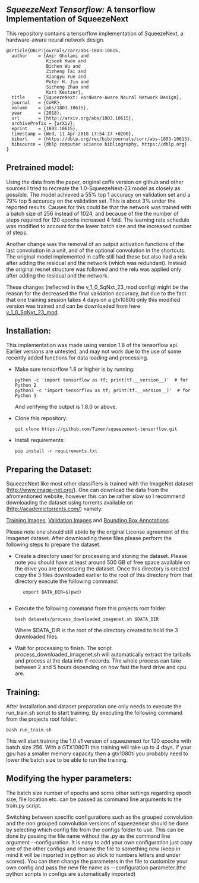 ## _SqueezeNext Tensorflow:_ A tensorflow Implementation of SqueezeNext 
This repository contains a tensorflow implementation of SqueezeNext, a hardware-aware neural network design.

    @article{DBLP:journals/corr/abs-1803-10615,
      author    = {Amir Gholami and
                   Kiseok Kwon and
                   Bichen Wu and
                   Zizheng Tai and
                   Xiangyu Yue and
                   Peter H. Jin and
                   Sicheng Zhao and
                   Kurt Keutzer},
      title     = {SqueezeNext: Hardware-Aware Neural Network Design},
      journal   = {CoRR},
      volume    = {abs/1803.10615},
      year      = {2018},
      url       = {http://arxiv.org/abs/1803.10615},
      archivePrefix = {arXiv},
      eprint    = {1803.10615},
      timestamp = {Wed, 11 Apr 2018 17:54:17 +0200},
      biburl    = {https://dblp.org/rec/bib/journals/corr/abs-1803-10615},
      bibsource = {dblp computer science bibliography, https://dblp.org}
    }
## Pretrained model:
Using the data from the paper, original caffe version on github and other sources I tried to recreate the 1.0-SqueezeNext-23 model as closely as possible. The model
achieved a 55% top 1 accuracy on validation set and a 79% top 5 accuracy on the validation set. This is about 3% under the reported results. Causes for this
could be that the network was trained with a batch size of 256 instead of 1024, and because of the the number of steps required for 120 epochs increased 4 fold.
The learning rate schedule was modified to account for the lower batch size and the increased number of steps.  

Another change was the removal of an output activation functions of the last convolution in a unit, and of the optional convolution in the shortcuts. The original model implemented in caffe
still had these but also had a relu after adding the residual and the network (which was redundant). Instead the original resnet structure was followed and the relu was applied only
after adding the residual and the network.  

These changes (reflected in the v_1_0_SqNxt_23_mod config) might be the reason for the decreased the final validation accuracy, but due to the fact that one training session takes 4 days on a gtx1080ti only this modified version
was trained and can be downloaded from here [v_1_0_SqNxt_23_mod](https://drive.google.com/open?id=1zOjSQR5KLHZyd7Y-VuJBNVw7K0_8UyOk).


    
## Installation:
This implementation was made using version 1.8 of the tensorflow api. Earlier versions are untested, and may not work due to the
use of some recently added functions for data loading and processing. 

- Make sure tensorflow 1.8 or higher is by running:
    ```Shell
    python -c 'import tensorflow as tf; print(tf.__version__)'  # for Python 2
    python3 -c 'import tensorflow as tf; print(tf.__version__)'  # for Python 3
     ```
  And verifying the output is 1.8.0 or above.
  
- Clone this repository:

  ```Shell
  git clone https://github.com/Timen/squeezenext-tensorflow.git
  ```
- Install requirements:
    ```Shell
    pip install -r requirements.txt
    ```

## Preparing the Dataset:
SqueezeNext like most other classifiers is trained with the ImageNet dataset (http://www.image-net.org/). One can download the 
data from the afromentioned website, however this can be rather slow so I recommend downloading the dataset using torrents
available on (http://academictorrents.com/) namely:

[Training Images](http://academictorrents.com/details/a306397ccf9c2ead27155983c254227c0fd938e2/tech),
[Validation Images](http://academictorrents.com/details/5d6d0df7ed81efd49ca99ea4737e0ae5e3a5f2e5/tech&dllist=1)
and [Bounding Box Annotations](http://academictorrents.com/details/28202f4f8dde5c9b26d406f5522f8763713e605b/tech&dllist=1)

Please note one should still abide by the original License agreement of the Imagenet dataset. After downloading these files please perform the following steps to prepare the dataset.

- Create a directory used for processing and storing the dataset.
    Please note you should have at least around 500 GB of free space available on the drive you are processing the dataset. 
    Once this directory is created copy the 3 files downloaded earlier to the root of this directory from that directory execute
    the following command:
  ```Shell
     export DATA_DIR=$(pwd)
     
     ```
    

- Execute the following command from this projects root folder:
  ```Shell
  bash datasets/process_downloaded_imagenet.sh $DATA_DIR
  
  ```
  Where $DATA_DIR is the root of the directory created to hold the 3 downloaded files.
  
- Wait for processing to finish.
    The script process_downloaded_imagenet.sh will automatically extract the tarballs and process al the data into tf-records.
    The whole process can take between 2 and 5 hours depending on how fast the hard drive and cpu are.

## Training:
After installation and dataset preparation one only needs to execute the run_train.sh script to start training. By executing
the following command from the projects root folder:

```Shell
bash run_train.sh
```
This will start training the 1.0 v1 version of squeezenext for 120 epochs with batch size 256. With a GTX1080Ti this training
will take up to 4 days. If your gpu has a smaller memory capacity then a gtx1080ti you probably need to lower the batch size
to be able to run the training. 

## Modifying the hyper parameters:
The batch size number of epochs and some other settings regarding epoch size, file location etc. can be passed as command 
line arguments to the train.py script. 

Switching between specific configurations such as the grouped convolution and the non grouped
convolution versions of squeezenext should be done by selecting which config file from the configs folder to use. This can be done
by passing the file name without the .py as the command line argument --configuration. It is easy to add your own configuration just
copy one of the other configs and rename the file to something new (keep in mind it will be imported in python so stick to numbers letters
and under scores). You can then change the parameters in the file to customize your own config and pass the new file name as --configuration parameter.(the python scripts in configs are automatically imported)



